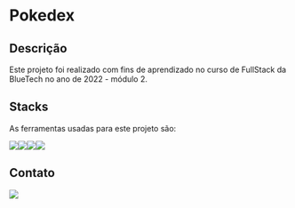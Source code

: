 # Pokedex

## Descrição
Este projeto foi realizado com fins de aprendizado no curso de FullStack da BlueTech no ano de 2022  - módulo 2.

## Stacks
As ferramentas usadas para este projeto são:

<div style="display: flex">
    <img src="https://img.icons8.com/color/96/000000/javascript--v1.png"/>
    <img src="https://img.icons8.com/ios-filled/100/000000/css3.png"/>
    <img src="https://img.icons8.com/color/144/000000/html-5--v2.png"/>
    <img src="https://img.icons8.com/color/144/000000/nodejs.png"/>
</div>

## Contato

<a href="https://www.linkedin.com/in/charles-suzart-851a9271/" target="blank_"> 
    <img src="https://img.icons8.com/cute-clipart/128/000000/linkedin.png"/>
</a>
